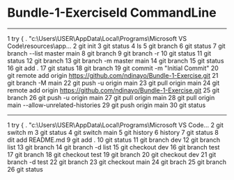 # Bundle-1-ExerciseId CommandLine
  -- -----------
   1 try { . "c:\Users\USER\AppData\Local\Programs\Microsoft VS Code\resources\app... 
   2 git init
   3 git status
   4 ls
   5 git branch
   6 git status
   7 git branch --list master main
   8 git branch
   9 git branch -r
  10 git status
  11 git status
  12 git branch
  13 git branch -m master main
  14 git branch
  15 git status
  16 git add .
  17 git status
  18 git branch
  19 git commit -m "Initial Commit"
  20 git remote add origin https://github.com/ndinayo/Bundle-1-Exercise.git
  21 git branch -M main
  22 git push -u origin main
  23 git pull origin main
  24 git remote add origin https://github.com/ndinayo/Bundle-1-Exercise.git
  25 git branch
  26 git push -u origin main
  27 git pull origin main
  28 git pull origin main --allow-unrelated-histories
  29 git push origin main
  30 git status

   -- -----------
   1 try { . "c:\Users\USER\AppData\Local\Programs\Microsoft VS Code\... 
   2 git switch m
   3 git status
   4 git switch main
   5 git history
   6 history
   7 git status
   8 dit add README.md
   9 git add .
  10 git status
  11 git branch dev
  12 git branch list
  13 git branch
  14 git branch -d list
  15 git checkout dev
  16 git branch test
  17 git branch
  18 git checkout test
  19 git branch
  20 git checkout dev
  21 git branch -d test
  22 git branch
  23 git checkout main
  24 git brach
  25 git branch
  26 git status
